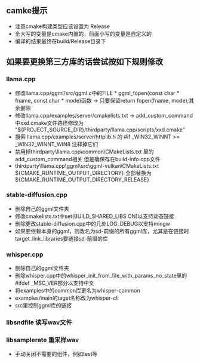 
## camke提示
- 注意cmake构建类型应该设置为 Release
- 全大写的变量是cmake内置的，前面小写的变量是自定义的
- 编译的结果最终在build/Release目录下

## 如果要更换第三方库的话尝试按如下规则修改
### llama.cpp
- 修改llama.cpp/ggml/src/ggml.c中的FILE * ggml_fopen(const char * fname, const char * mode)函数 -> 只要保留return fopen(fname, mode);其余删除
- 修改llama.cpp/examples/server/cmakelists.txt -> add_custom_command中xxd.cmake文件路径修改为 "${PROJECT_SOURCE_DIR}/thirdparty/llama.cpp/scripts/xxd.cmake"
- 搜索 llama.cpp/examples/server/httplib.h 的 #if _WIN32_WINNT >= _WIN32_WINNT_WIN8 注释掉它们
- 禁用掉thirdparty\llama.cpp\common\CMakeLists.txt 里的add_custom_command相关 但是确保存在build-info.cpp文件
- thirdparty\llama.cpp\ggml\src\ggml-vulkan\CMakeLists.txt 
${CMAKE_RUNTIME_OUTPUT_DIRECTORY} 全部替换为 ${CMAKE_RUNTIME_OUTPUT_DIRECTORY_RELEASE}

### stable-diffusion.cpp
- 删除自己的ggml文件夹
- 修改cmakelists.txt中set(BUILD_SHARED_LIBS ON)以支持动态链接
- 删除更改stable-diffusion.cpp中的几处LOG_DEBUG以支持mingw
- 如果要依赖本身的ggml，则改名为sd-前缀的所有ggml库，尤其是在链接时target_link_libraries要链接sd-前缀的库

### whisper.cpp
- 删除自己的ggml文件夹
- 删除whisper.cpp中的whisper_init_from_file_with_params_no_state里的#ifdef _MSC_VER部分以支持中文
- 将examples中的common库更名为whisper-common
- examples/main的taget名称改为whisper-cli
- src里控制ggml库的链接

### libsndfile 读写wav文件
### libsamplerate 重采样wav
- 手动关闭不需要的组件，例如test等